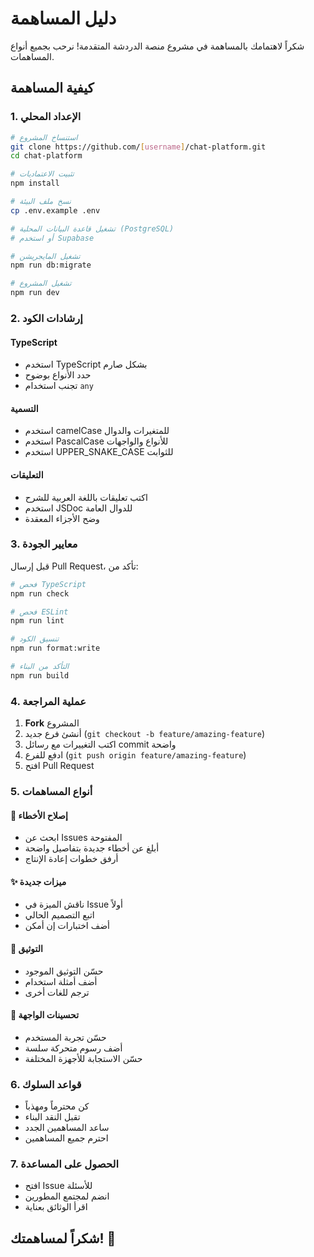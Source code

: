 # دليل المساهمة

شكراً لاهتمامك بالمساهمة في مشروع منصة الدردشة المتقدمة! نرحب بجميع أنواع المساهمات.

## كيفية المساهمة

### 1. الإعداد المحلي

```bash
# استنساخ المشروع
git clone https://github.com/[username]/chat-platform.git
cd chat-platform

# تثبيت الاعتماديات
npm install

# نسخ ملف البيئة
cp .env.example .env

# تشغيل قاعدة البيانات المحلية (PostgreSQL)
# أو استخدم Supabase

# تشغيل المايجريشن
npm run db:migrate

# تشغيل المشروع
npm run dev
```

### 2. إرشادات الكود

#### TypeScript
- استخدم TypeScript بشكل صارم
- حدد الأنواع بوضوح
- تجنب استخدام `any`

#### التسمية
- استخدم camelCase للمتغيرات والدوال
- استخدم PascalCase للأنواع والواجهات
- استخدم UPPER_SNAKE_CASE للثوابت

#### التعليقات
- اكتب تعليقات باللغة العربية للشرح
- استخدم JSDoc للدوال العامة
- وضح الأجزاء المعقدة

### 3. معايير الجودة

قبل إرسال Pull Request، تأكد من:

```bash
# فحص TypeScript
npm run check

# فحص ESLint
npm run lint

# تنسيق الكود
npm run format:write

# التأكد من البناء
npm run build
```

### 4. عملية المراجعة

1. **Fork** المشروع
2. أنشئ فرع جديد (`git checkout -b feature/amazing-feature`)
3. اكتب التغييرات مع رسائل commit واضحة
4. ادفع للفرع (`git push origin feature/amazing-feature`)
5. افتح Pull Request

### 5. أنواع المساهمات

#### 🐛 إصلاح الأخطاء
- ابحث عن Issues المفتوحة
- أبلغ عن أخطاء جديدة بتفاصيل واضحة
- أرفق خطوات إعادة الإنتاج

#### ✨ ميزات جديدة
- ناقش الميزة في Issue أولاً
- اتبع التصميم الحالي
- أضف اختبارات إن أمكن

#### 📝 التوثيق
- حسّن التوثيق الموجود
- أضف أمثلة استخدام
- ترجم للغات أخرى

#### 🎨 تحسينات الواجهة
- حسّن تجربة المستخدم
- أضف رسوم متحركة سلسة
- حسّن الاستجابة للأجهزة المختلفة

### 6. قواعد السلوك

- كن محترماً ومهذباً
- تقبل النقد البناء
- ساعد المساهمين الجدد
- احترم جميع المساهمين

### 7. الحصول على المساعدة

- افتح Issue للأسئلة
- انضم لمجتمع المطورين
- اقرأ الوثائق بعناية

## شكراً لمساهمتك! 🎉